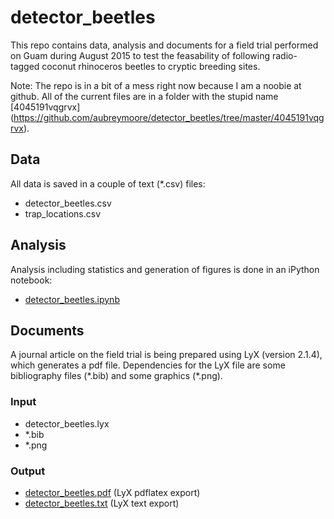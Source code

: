 # detector_beetles
This repo contains data, analysis and documents for a field trial performed on Guam during August 2015 to test the 
feasability of following radio-tagged coconut rhinoceros beetles to cryptic breeding sites. 

Note: The repo is in a bit of a mess right now because I am a noobie at github. All of the current files are in a 
folder with the stupid name [4045191vqgrvx] (https://github.com/aubreymoore/detector_beetles/tree/master/4045191vqgrvx).

## Data
All data is saved in a couple of text (*.csv) files:
* detector_beetles.csv
* trap_locations.csv

## Analysis
Analysis including statistics and generation of figures is done in an iPython notebook:
* [detector_beetles.ipynb](https://github.com/aubreymoore/detector_beetles/blob/master/4045191vqgrvx/detector_beetles.ipynb)

## Documents
A journal article on the field trial is being prepared using LyX (version 2.1.4), which generates a pdf file. Dependencies for the LyX file are some bibliography files (\*.bib) and some graphics (\*.png).

### Input 
* detector_beetles.lyx
* *.bib
* *.png

### Output
* [detector_beetles.pdf](https://github.com/aubreymoore/detector_beetles/blob/master/4045191vqgrvx/detector_beetles.pdf) (LyX pdflatex export)
* [detector_beetles.txt](https://github.com/aubreymoore/detector_beetles/blob/master/4045191vqgrvx/detector_beetles.txt) (LyX text export)
